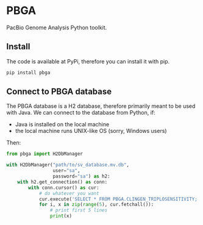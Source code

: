 # PBGA

PacBio Genome Analysis Python toolkit.

## Install

The code is available at PyPi, therefore you can install it with pip.

```bash
pip install pbga
```

## Connect to PBGA database

The PBGA database is a H2 database, therefore primarily meant to be used with Java.
We can connect to the database from Python, if:

- Java is installed on the local machine
- the local machine runs UNIX-like OS (sorry, Windows users)

Then:
```python
from pbga import H2DbManager

with H2DbManager("path/to/sv_database.mv.db", 
                 user="sa", 
                 password="sa") as h2:
    with h2.get_connection() as conn:
        with conn.cursor() as cur:
            # do whatever you want
            cur.execute('SELECT * FROM PBGA.CLINGEN_TRIPLOSENSITIVITY;')
            for i, x in zip(range(5), cur.fetchall()):
                # print first 5 lines 
                print(x)

```
